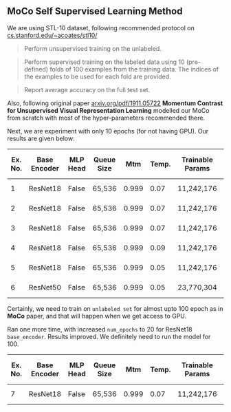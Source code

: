 ## MoCo Self Supervised Learning Method

We are using STL-10 dataset, following recommended protocol on [cs.stanford.edu/~acoates/stl10/](https://cs.stanford.edu/~acoates/stl10/)
> Perform unsupervised training on the unlabeled.

> Perform supervised training on the labeled data using 10 (pre-defined) folds of 100 examples from the training data. The indices of the examples to be used for each fold are provided.

> Report average accuracy on the full test set.

Also, following original paper [arxiv.org/pdf/1911.05722](https://arxiv.org/pdf/1911.05722) __Momentum Contrast for Unsupervised Visual Representation Learning__ modelled our MoCo from scratch with most of the hyper-parameters recommended there.

Next, we are experiment with only 10 epochs (for not having GPU). Our results are given below:


| Ex. No. | Base Encoder | MLP Head | Queue Size | Mtm |Temp. | Trainable Params |Num Epochs | Learning Rate | Training Time (on unlabeled) | Accuracy on TrainingSet | Accuracy on TestSet|
| ------ | ------ | ------ | ------ | ------ | ------ | ------ | ----- | ------| -------| ----| --- |
| 1 | ResNet18  | False | 65,536 | 0.999 | 0.07 |11,242,176 | 10 | 0.001 | 8 Hours 13 Min| 45.76% | 29.21% |
| 2 | ResNet18  | False | 65,536 | 0.999 | 0.07 |11,242,176 | 10 | 0.01 | 7 Hours 40 Min| 36.8% | 21.26% |
| 3 | ResNet18  | False | 65,536 | 0.999 | 0.07 |11,242,176 | 10 | 0.03 | 8 Hours 10 Min| 33.84% | 20.19% |
| 4 | ResNet18  | False | 65,536 | 0.999 | 0.09 |11,242,176 | 10 | 0.001 | 8 Hours 53 Min| 46.78% | 28.81% |
| 5 | ResNet18  | False | 65,536 | 0.999 | 0.05 |11,242,176 | 10 | 0.001 | 8 Hours 48 Min| 45.56% | 24.86% |
| 6 | ResNet50  | False | 65,536 | 0.999 | 0.05 |23,770,304 | 10 | 0.001 | 20 Hours 10 Min| 41.42% | 24.52% |

Certainly, we need to train on ``unlabeled set`` for almost upto $100$ epoch as in __MoCo__ paper, and that will happen when we get access to GPU.

Ran one more time, with increased ``num_epochs`` to 20 for ResNet18 ``base_encoder``. Results improved. We definitely need to run the model for 100.

| Ex. No. | Base Encoder | MLP Head | Queue Size | Mtm |Temp. | Trainable Params |Num Epochs | Learning Rate | Training Time (on unlabeled) | Accuracy on TrainingSet | Accuracy on TestSet|
| ------ | ------ | ------ | ------ | ------ | ------ | ------ | ----- | ------| -------| ----| --- |
| 7 | ResNet18  | False | 65,536 | 0.999 | 0.07 |11,242,176 | 10 | 0.001 | 16 Hours 8 Min| 46.24% | 30.63% |
